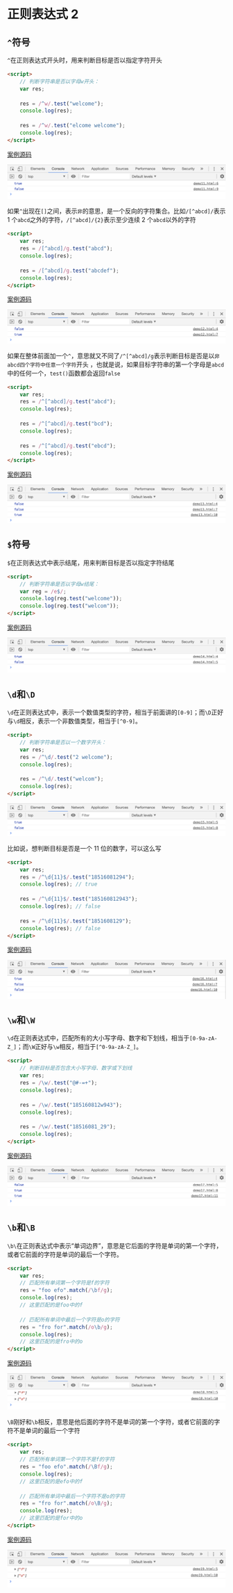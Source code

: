 # 正则表达式 2

## `^`符号

`^`在正则表达式开头时，用来判断目标是否以指定字符开头

```html
<script>
    // 判断字符串是否以字母w开头：
    var res;

    res = /^w/.test("welcome");
    console.log(res);

    res = /^w/.test("elcome welcome");
    console.log(res);
</script>
```

[案例源码](./demo/demo01.html)

![](./images/01.png)

如果`^`出现在`[]`之间，表示`非`的意思，是一个反向的字符集合。比如`/[^abcd]/`表示 1 个`abcd`之外的字符，`/[^abcd]/{2}`表示至少连续 2 个`abcd`以外的字符

```html
<script>
    var res;
    res = /[^abcd]/g.test("abcd");
    console.log(res);

    res = /[^abcd]/g.test("abcdef");
    console.log(res);
</script>
```

[案例源码](./demo/demo02.html)

![](./images/02.png)

如果在整体前面加一个`^`，意思就又不同了`/^[^abcd]/g`表示判断目标是否是以`非abcd四个字符中任意一个字符`开头
，也就是说，如果目标字符串的第一个字母是`abcd`中的任何一个，`test()`函数都会返回`false`

```html
<script>
    var res;
    res = /^[^abcd]/g.test("abcd");
    console.log(res);

    res = /^[^abcd]/g.test("bcd");
    console.log(res);

    res = /^[^abcd]/g.test("ebcd");
    console.log(res);
</script>
```

[案例源码](./demo/demo03.html)

![](./images/03.png)

## `$`符号

`$`在正则表达式中表示结尾，用来判断目标是否以指定字符结尾

```html
<script>
    // 判断字符串是否以字母w结尾：
    var reg = /e$/;
    console.log(reg.test("welcome"));
    console.log(reg.test("welcom"));
</script>
```

[案例源码](./demo/demo04.html)

![](./images/04.png)

## `\d`和`\D`

`\d`在正则表达式中，表示一个数值类型的字符，相当于前面讲的`[0-9]`；而`\D`正好与`\d`相反，表示一个非数值类型，相当于`[^0-9]`。

```html
<script>
    // 判断字符串是否以一个数字开头：
    var res;
    res = /^\d/.test("2 welcome");
    console.log(res);

    res = /^\d/.test("welcom");
    console.log(res);
</script>
```

[](./demo/demo05.html)

![](./images/05.png)

比如说，想判断目标是否是一个 11 位的数字，可以这么写

```html
<script>
    var res;
    res = /^\d{11}$/.test("18516081294");
    console.log(res); // true

    res = /^\d{11}$/.test("185160812943");
    console.log(res); // false

    res = /^\d{11}$/.test("1851608129");
    console.log(res); // false
</script>
```

[案例源码](./demo/demo06.html)

![](./images/06.png)

## `\w`和`\W`

`\d`在正则表达式中，匹配所有的大小写字母、数字和下划线，相当于`[0-9a-zA-Z_]`；而`\W`正好与`\w`相反，相当于`[^0-9a-zA-Z_]`。

```html
<script>
    // 判断目标是否包含大小写字母、数字或下划线
    var res;
    res = /\w/.test("@#-=+");
    console.log(res);

    res = /\w/.test("185160812w943");
    console.log(res);

    res = /\w/.test("18516081_29");
    console.log(res);
</script>
```

[案例源码](./demo/demo07.html)

![](./images/07.png)

## `\b`和`\B`

`\b\`在正则表达式中表示“单词边界”，意思是它后面的字符是单词的第一个字符，或者它前面的字符是单词的最后一个字符。

```html
<script>
    var res;
    // 匹配所有单词第一个字符是f的字符
    res = "foo efo".match(/\bf/g);
    console.log(res);
    // 这里匹配的是foo中的f

    // 匹配所有单词中最后一个字符是o的字符
    res = "fro for".match(/o\b/g);
    console.log(res);
    // 这里匹配的是fro中的o
</script>
```

[案例源码](./demo/demo08.html)

![](./images/08.png)

`\B`刚好和`\b`相反，意思是他后面的字符不是单词的第一个字符，或者它前面的字符不是单词的最后一个字符

```html
<script>
    var res;
    // 匹配所有单词第一个字符不是f的字符
    res = "foo efo".match(/\Bf/g);
    console.log(res);
    // 这里匹配的是efo中的f

    // 匹配所有单词中最后一个字符不是o的字符
    res = "fro for".match(/o\B/g);
    console.log(res);
    // 这里匹配的是for中的o
</script>
```

[案例源码](./demo/demo09.html)

![](./images/09.png)
